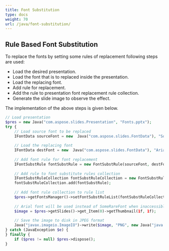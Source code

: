 ```yaml
---
title: Font Substitution
type: docs
weight: 70
url: /java/font-substitution/
---
```



## **Rule Based Font Substitution**
To replace the fonts by setting some rules of replacement following steps are used:

- Load the desired presentation.
- Load the font that is to replaced inside the presentation.
- Load the replacing font.
- Add rule for replacement.
- Add the rule to presentation font replacement rule collection.
- Generate the slide image to observe the effect.

The implementation of the above steps is given below.

```php
// Load presentation
$pres = new Java("com.aspose.slides.Presentation", "Fonts.pptx");
try {
    // Load source font to be replaced
    IFontData sourceFont = new  Java("com.aspose.slides.FontData"), "SomeRareFont");
    
    // Load the replacing font
    IFontData destFont = new  Java("com.aspose.slides.FontData"), "Arial");
    
    // Add font rule for font replacement
    IFontSubstRule fontSubstRule = new FontSubstRule(sourceFont, destFont, FontSubstCondition.WhenInaccessible);
    
    // Add rule to font substitute rules collection
    IFontSubstRuleCollection fontSubstRuleCollection = new FontSubstRuleCollection();
    fontSubstRuleCollection.add(fontSubstRule);
    
    // Add font rule collection to rule list
    $pres->getFontsManager()->setFontSubstRuleList(fontSubstRuleCollection);
    
    // Arial font will be used instead of SomeRareFont when inaccessible
    $image = $pres->getSlides()->get_Item(0)->getThumbnail(1f, 1f);
    
    // Save the image to disk in JPEG format
    Java("javax.imageio.ImageIO")->write($image, "PNG", new Java("java.io.File", "Thumbnail_out.jpg"));
} catch (JavaException $e) {
} finally {
    if ($pres != null) $pres->dispose();
}
```

